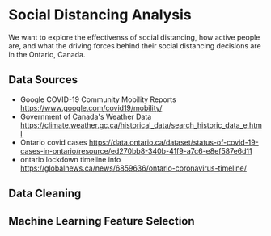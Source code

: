 # Social Distancing Analysis
We want to explore the effectivenss of social distancing, how active people are, and what the driving forces behind their social distancing decisions are in the Ontario, Canada.


## Data Sources
- Google COVID-19 Community Mobility Reports https://www.google.com/covid19/mobility/
- Government of Canada's Weather Data https://climate.weather.gc.ca/historical_data/search_historic_data_e.html
- Ontario covid cases https://data.ontario.ca/dataset/status-of-covid-19-cases-in-ontario/resource/ed270bb8-340b-41f9-a7c6-e8ef587e6d11
- ontario lockdown timeline info https://globalnews.ca/news/6859636/ontario-coronavirus-timeline/

## Data Cleaning


## Machine Learning Feature Selection
